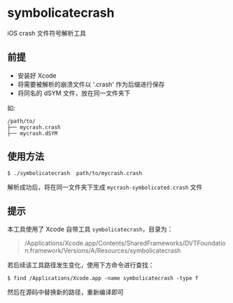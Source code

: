 # symbolicatecrash
iOS crash 文件符号解析工具

## 前提

* 安装好 Xcode
* 将需要被解析的崩溃文件以 '.crash' 作为后缀进行保存
* 将同名的 dSYM 文件，放在同一文件夹下

如:

```
/path/to/
├── mycrash.crash
├── mycrash.dSYM
```
## 使用方法

`$ ./symbolicatecrash  path/to/mycrash.crash`

解析成功后，将在同一文件夹下生成 `mycrash-symbolicated.crash` 文件

## 提示

本工具使用了 Xcode 自带工具 `symbolicatecrash`，目录为：   

> /Applications/Xcode.app/Contents/SharedFrameworks/DVTFoundation.framework/Versions/A/Resources/symbolicatecrash

若后续该工具路径发生变化，使用下方命令进行查找：

`$ find /Applications/Xcode.app -name symbolicatecrash -type f`

然后在源码中替换新的路径，重新编译即可
